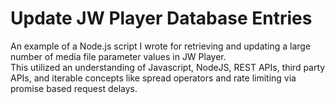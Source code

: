 # Update JW Player Database Entries
An example of a Node.js script I wrote for retrieving and updating a large number of media file parameter values in JW Player.
<br>
This utilized an understanding of Javascript, NodeJS, REST APIs, third party APIs, and iterable concepts like spread operators and rate limiting via promise based request delays.
